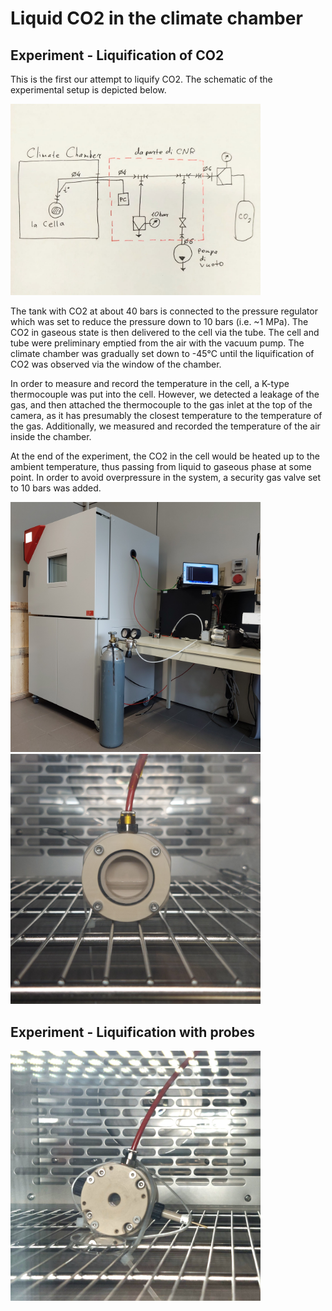 # Liquid CO2 in the climate chamber

## Experiment - Liquification of CO2
This is the first our attempt to liquify CO2. The schematic of the experimental setup is depicted below.

<img alt="Drawing of the experiment setup" src="/img/2024-09-18 - Experiment setup.jpg" width=400px>

The tank with CO2 at about 40 bars is connected to the pressure regulator which was set to reduce the pressure down to 10 bars (i.e. ~1 MPa). The CO2 in gaseous state is then delivered to the cell via the tube. The cell and tube were preliminary emptied from the air with the vacuum pump. The climate chamber was gradually set down to -45&deg;C until the liquification of CO2 was observed via the window of the chamber.

In order to measure and record the temperature in the cell, a K-type thermocouple was put into the cell. However, we detected a leakage of the gas, and then attached the thermocouple to the gas inlet at the top of the camera, as it has presumably the closest temperature to the temperature of the gas. Additionally, we measured and recorded the temperature of the air inside the chamber.

At the end of the experiment, the CO2 in the cell would be heated up to the ambient temperature, thus passing from liquid to gaseous phase at some point. In order to avoid overpressure in the system, a security gas valve set to 10 bars was added.

<img alt="Equimpent in the room" src="/img/20240919_113345.jpg" width=400px>

<img alt="The cell in the chamber" src="/img/20240919_125246.jpg" width=400px>

## Experiment - Liquification with probes

<img alt="The cell in the chamber" src="/img/2024-09-24 - Cell with probes.jpg" width=400px>

